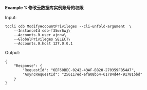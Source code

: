 **Example 1: 修改云数据库实例账号的权限**



Input: 

```
tccli cdb ModifyAccountPrivileges --cli-unfold-argument  \
    --InstanceId cdb-f35wr6wj\
    --Accounts.0.user ajnnw\
    --GlobalPrivileges SELECT\
    --Accounts.0.host 127.0.0.1
```

Output: 
```
{
    "Response": {
        "RequestId": "6EF60BEC-0242-43AF-BB20-270359FB54A7",
        "AsyncRequestId": "256117ed-efa08b54-61784d44-91781bbd"
    }
}
```

